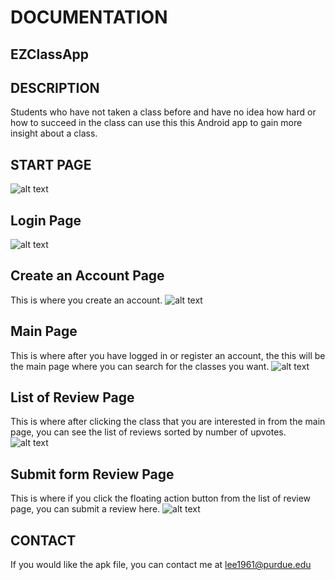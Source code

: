 # DOCUMENTATION
## EZClassApp

## DESCRIPTION
Students who have not taken a class before and have no idea how hard or how to succeed in the class can use this this Android app to gain more insight about a class.

## START PAGE
![alt text](images/start_page.png "Start Page")
## Login Page
![alt text](images/login_page.png "The login page")
## Create an Account Page
This is where you create an account.
![alt text](images/create_account_page.png "Create Account Page")
## Main Page
This is where after you have logged in or register an account, the this will be the main page where you can search for the classes you want.
![alt text](images/main_page.png "Main Page where you can search for classes")
## List of Review Page
This is where after clicking the class that you are interested in from the main page, you can see the list of reviews sorted by number of upvotes.
![alt text](images/review_page.png "List of reviews Page")
## Submit form Review Page
This is where if you click the floating action button from the list of review page, you can submit a review here.
![alt text](images/submitform_review_page.png "Page where you submit a review based on the class you chose from the main page")


## CONTACT
If you would like the apk file, you can contact me at lee1961@purdue.edu
